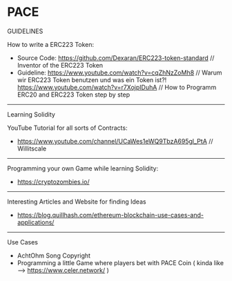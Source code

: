 # PACE

GUIDELINES

How to write a ERC223 Token:

- Source Code: https://github.com/Dexaran/ERC223-token-standard // Inventor of the ERC223 Token
- Guideline:  https://www.youtube.com/watch?v=cqZhNzZoMh8 // Warum wir ERC223 Token benutzen und was ein Token ist?!
              https://www.youtube.com/watch?v=r7XojpIDuhA // How to Programm ERC20 and ERC223 Token step by step

-----------------------------------------------------------------------------------------------------------------------------------------

Learning Solidity

YouTube Tutorial for all sorts of Contracts:

- https://www.youtube.com/channel/UCaWes1eWQ9TbzA695gl_PtA // Willitscale

-----

Programming your own Game while learning Solidity: 

- https://cryptozombies.io/



-----------------------------------------------------------------------------------------------------------------------------------------


Interesting Articles and Website for finding Ideas

- https://blog.quillhash.com/ethereum-blockchain-use-cases-and-applications/


--------------------------------------------------------------------------------------------------------------------------


Use Cases

- AchtOhm Song Copyright
- Programming a little Game where players bet with PACE Coin (  kinda like --> https://www.celer.network/ )
